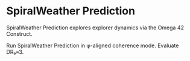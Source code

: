 # SpiralWeather Prediction

SpiralWeather Prediction explores explorer dynamics via the Omega 42 Construct.

Run SpiralWeather Prediction in φ-aligned coherence mode. Evaluate DR₉≡3.